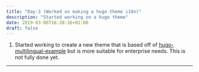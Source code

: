```yaml
---
title: "Day-3 (Worked on making a hugo theme i18n)"
description: "Started working on a hugo theme"
date: 2019-03-06T16:20:16+02:00
draft: false
---
```


1. Started working to create a new theme that is based off of  [hugo-multilingual-example](https://github.com/rayjolt/hugo-multilingual-example) but is more suitable for enterprise needs. This is not fully done yet.

---